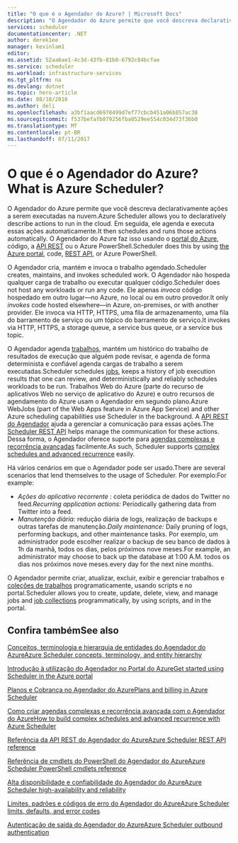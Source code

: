 ```yaml
---
title: "O que é o Agendador do Azure? | Microsoft Docs"
description: "O Agendador do Azure permite que você descreva declarativamente ações a serem executadas na nuvem. Em seguida, ele agenda e executa essas ações automaticamente."
services: scheduler
documentationcenter: .NET
author: derek1ee
manager: kevinlam1
editor: 
ms.assetid: 52aa6ae1-4c3d-43fb-81b0-6792c84bcfae
ms.service: scheduler
ms.workload: infrastructure-services
ms.tgt_pltfrm: na
ms.devlang: dotnet
ms.topic: hero-article
ms.date: 08/18/2016
ms.author: deli
ms.openlocfilehash: a3bf1aacd6978499d7ef77cbcb451a06b857ac38
ms.sourcegitcommit: f537befafb079256fba0529ee554c034d73f36b0
ms.translationtype: MT
ms.contentlocale: pt-BR
ms.lasthandoff: 07/11/2017
---
```

# <a name="what-is-azure-scheduler"></a><span data-ttu-id="a1183-105">O que é o Agendador do Azure?</span><span class="sxs-lookup"><span data-stu-id="a1183-105">What is Azure Scheduler?</span></span>
<span data-ttu-id="a1183-106">O Agendador do Azure permite que você descreva declarativamente ações a serem executadas na nuvem.</span><span class="sxs-lookup"><span data-stu-id="a1183-106">Azure Scheduler allows you to declaratively describe actions to run in the cloud.</span></span> <span data-ttu-id="a1183-107">Em seguida, ele agenda e executa essas ações automaticamente.</span><span class="sxs-lookup"><span data-stu-id="a1183-107">It then schedules and runs those actions automatically.</span></span>  <span data-ttu-id="a1183-108">O Agendador do Azure faz isso usando o [portal do Azure](scheduler-get-started-portal.md), código, a [API REST](https://msdn.microsoft.com/library/mt629143.aspx) ou o Azure PowerShell.</span><span class="sxs-lookup"><span data-stu-id="a1183-108">Scheduler does this by using [the Azure portal](scheduler-get-started-portal.md), code, [REST API](https://msdn.microsoft.com/library/mt629143.aspx), or Azure PowerShell.</span></span>

<span data-ttu-id="a1183-109">O Agendador cria, mantém e invoca o trabalho agendado.</span><span class="sxs-lookup"><span data-stu-id="a1183-109">Scheduler creates, maintains, and invokes scheduled work.</span></span>  <span data-ttu-id="a1183-110">O Agendador não hospeda qualquer carga de trabalho ou executar qualquer código.</span><span class="sxs-lookup"><span data-stu-id="a1183-110">Scheduler does not host any workloads or run any code.</span></span> <span data-ttu-id="a1183-111">Ele apenas *invoca* código hospedado em outro lugar—no Azure, no local ou em outro provedor.</span><span class="sxs-lookup"><span data-stu-id="a1183-111">It only *invokes* code hosted elsewhere—in Azure, on-premises, or with another provider.</span></span> <span data-ttu-id="a1183-112">Ele invoca via HTTP, HTTPS, uma fila de armazenamento, uma fila do barramento de serviço ou um tópico do barramento de serviço.</span><span class="sxs-lookup"><span data-stu-id="a1183-112">It invokes via HTTP, HTTPS, a storage queue, a service bus queue, or a service bus topic.</span></span>

<span data-ttu-id="a1183-113">O Agendador agenda [trabalhos](scheduler-concepts-terms.md), mantém um histórico do trabalho de resultados de execução que alguém pode revisar, e agenda de forma determinista e confiável agenda cargas de trabalho a serem executadas.</span><span class="sxs-lookup"><span data-stu-id="a1183-113">Scheduler schedules [jobs](scheduler-concepts-terms.md), keeps a history of job execution results that one can review, and deterministically and reliably schedules workloads to be run.</span></span> <span data-ttu-id="a1183-114">Trabalhos Web do Azure (parte do recurso de aplicativos Web no serviço de aplicativo do Azure) e outro recursos de agendamento do Azure usam o Agendador em segundo plano.</span><span class="sxs-lookup"><span data-stu-id="a1183-114">Azure WebJobs (part of the Web Apps feature in Azure App Service) and other Azure scheduling capabilities use Scheduler in the background.</span></span> <span data-ttu-id="a1183-115">A [API REST do Agendador](https://msdn.microsoft.com/library/mt629143.aspx) ajuda a gerenciar a comunicação para essas ações.</span><span class="sxs-lookup"><span data-stu-id="a1183-115">The [Scheduler REST API](https://msdn.microsoft.com/library/mt629143.aspx) helps manage the communication for these actions.</span></span> <span data-ttu-id="a1183-116">Dessa forma, o Agendador oferece suporte para [agendas complexas e recorrência avançadas](scheduler-advanced-complexity.md) facilmente.</span><span class="sxs-lookup"><span data-stu-id="a1183-116">As such, Scheduler supports [complex schedules and advanced recurrence](scheduler-advanced-complexity.md) easily.</span></span>

<span data-ttu-id="a1183-117">Há vários cenários em que o Agendador pode ser usado.</span><span class="sxs-lookup"><span data-stu-id="a1183-117">There are several scenarios that lend themselves to the usage of Scheduler.</span></span> <span data-ttu-id="a1183-118">Por exemplo:</span><span class="sxs-lookup"><span data-stu-id="a1183-118">For example:</span></span>

* <span data-ttu-id="a1183-119">*Ações do aplicativo recorrente* : coleta periódica de dados do Twitter no feed.</span><span class="sxs-lookup"><span data-stu-id="a1183-119">*Recurring application actions:* Periodically gathering data from Twitter into a feed.</span></span>
* <span data-ttu-id="a1183-120">*Manutenção diária:* redução diária de logs, realização de backups e outras tarefas de manutenção.</span><span class="sxs-lookup"><span data-stu-id="a1183-120">*Daily maintenance:* Daily pruning of logs, performing backups, and other maintenance tasks.</span></span> <span data-ttu-id="a1183-121">Por exemplo, um administrador pode escolher realizar o backup de seu banco de dados à 1h da manhã, todos os dias, pelos próximos nove meses.</span><span class="sxs-lookup"><span data-stu-id="a1183-121">For example, an administrator may choose to back up the database at 1:00 A.M.</span></span> <span data-ttu-id="a1183-122">todos os dias nos próximos nove meses.</span><span class="sxs-lookup"><span data-stu-id="a1183-122">every day for the next nine months.</span></span>

<span data-ttu-id="a1183-123">O Agendador permite criar, atualizar, excluir, exibir e gerenciar trabalhos e [coleções de trabalhos](scheduler-concepts-terms.md) programaticamente, usando scripts e no portal.</span><span class="sxs-lookup"><span data-stu-id="a1183-123">Scheduler allows you to create, update, delete, view, and manage jobs and [job collections](scheduler-concepts-terms.md) programmatically, by using scripts, and in the portal.</span></span>

## <a name="see-also"></a><span data-ttu-id="a1183-124">Confira também</span><span class="sxs-lookup"><span data-stu-id="a1183-124">See also</span></span>
 [<span data-ttu-id="a1183-125">Conceitos, terminologia e hierarquia de entidades do Agendador do Azure</span><span class="sxs-lookup"><span data-stu-id="a1183-125">Azure Scheduler concepts, terminology, and entity hierarchy</span></span>](scheduler-concepts-terms.md)

 [<span data-ttu-id="a1183-126">Introdução à utilização do Agendador no Portal do Azure</span><span class="sxs-lookup"><span data-stu-id="a1183-126">Get started using Scheduler in the Azure portal</span></span>](scheduler-get-started-portal.md)

 [<span data-ttu-id="a1183-127">Planos e Cobrança no Agendador do Azure</span><span class="sxs-lookup"><span data-stu-id="a1183-127">Plans and billing in Azure Scheduler</span></span>](scheduler-plans-billing.md)

 [<span data-ttu-id="a1183-128">Como criar agendas complexas e recorrência avançada com o Agendador do Azure</span><span class="sxs-lookup"><span data-stu-id="a1183-128">How to build complex schedules and advanced recurrence with Azure Scheduler</span></span>](scheduler-advanced-complexity.md)

 [<span data-ttu-id="a1183-129">Referência da API REST do Agendador do Azure</span><span class="sxs-lookup"><span data-stu-id="a1183-129">Azure Scheduler REST API reference</span></span>](https://msdn.microsoft.com/library/mt629143)

 [<span data-ttu-id="a1183-130">Referência de cmdlets do PowerShell do Agendador do Azure</span><span class="sxs-lookup"><span data-stu-id="a1183-130">Azure Scheduler PowerShell cmdlets reference</span></span>](scheduler-powershell-reference.md)

 [<span data-ttu-id="a1183-131">Alta disponibilidade e confiabilidade do Agendador do Azure</span><span class="sxs-lookup"><span data-stu-id="a1183-131">Azure Scheduler high-availability and reliability</span></span>](scheduler-high-availability-reliability.md)

 [<span data-ttu-id="a1183-132">Limites, padrões e códigos de erro do Agendador do Azure</span><span class="sxs-lookup"><span data-stu-id="a1183-132">Azure Scheduler limits, defaults, and error codes</span></span>](scheduler-limits-defaults-errors.md)

 [<span data-ttu-id="a1183-133">Autenticação de saída do Agendador do Azure</span><span class="sxs-lookup"><span data-stu-id="a1183-133">Azure Scheduler outbound authentication</span></span>](scheduler-outbound-authentication.md)

